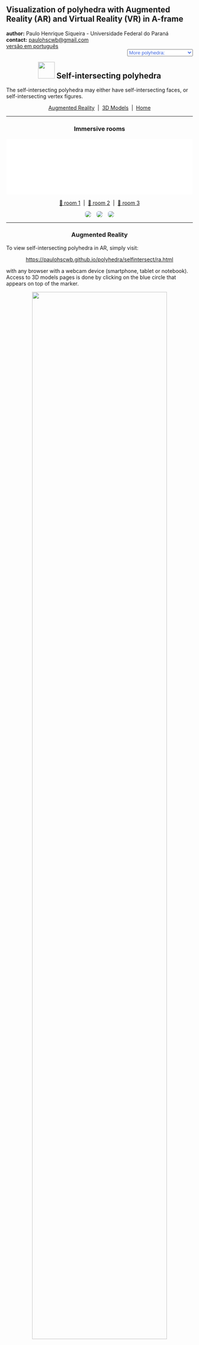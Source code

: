 <link rel="stylesheet" href="../scripts/style.css">
<link rel="icon" type="image/png" href="./vr/salas/imagens/icone.png?">
<h2>Visualization of polyhedra with Augmented Reality (AR) and Virtual Reality (VR) in A-frame</h2>
 <b>author:</b> Paulo Henrique Siqueira - Universidade Federal do Paraná
 <br><b>contact:</b> <a href="#">paulohscwb@gmail.com</a>
 <br><a href="https://paulohscwb.github.io/polyhedra/selfintersect/pt-br/">versão em português</a>
<form style="margin: 0 auto; float:right; text-align:right; width:100%; margin-bottom:15px;">
	<select id="url" onchange="urlHandler(this.value)" style="color:royalblue;">
		<option disabled selected value>More polyhedra:</option>
		<option value="../archimedes/">Archimedes</option>
		<option value="../catalan/">Catalan</option>
		<option value="../nonconvex/">Non convex</option>
		<option value="../platonic/">Platonic</option>
		<option value="../polyhedron/">Prisms and antiprisms</option>
		<option value="../quasiregular/">Quasi regular</option>
		<option disabled value="../selfintersect/">Self-intersecting</option>
		<option value="../selfintersectsnub/">Self-intersecting snub</option>
		<option value="../selfintersecttruncated/">Self intersecting truncated</option>
		<option value="../johnson1/">Johnson: 1-32</option>
		<option value="../johnson2/">Johnson: 33-62</option>
		<option value="../johnson3/">Johnson: 63-92</option>
		<option value="../infinity/">Stellation to infinity</option>
	</select>
</form>
<script>
function urlHandler(value) {                               
    window.location.assign(`${value}`);
}
</script>

<p id="p5"></p>
  <h2 align="center"><img src="vr/salas/imagens/icone.png" style="margin-bottom:-10px" width="45"> Self-intersecting polyhedra</h2>
The self-intersecting polyhedra may either have self-intersecting faces, or self-intersecting vertex figures. 
<p align="center"><a href="#ra">Augmented Reality</a><span>&nbsp;&nbsp;|&nbsp;&nbsp;</span><a href="#m3d">3D Models</a><span>&nbsp;&nbsp;|&nbsp;&nbsp;</span><a href="../">Home</a></p>
<hr>
  <h3 align="center">Immersive rooms</h3>
  <div class="embed-container"><iframe width="100%" src="sala1.htm" title="Sala Imersiva de poliedros de auto-interseção" frameborder="0" loading="lazy"></iframe></div>
  <p align="center"><a href="sala1.htm" target="_blank">&#x1f517; room 1</a><span>&nbsp;&nbsp;|&nbsp;&nbsp;</span><a href="sala2.htm" target="_blank">&#x1f517; room 2</a><span>&nbsp;&nbsp;|&nbsp;&nbsp;</span><a href="sala3.htm" target="_blank">&#x1f517; room 3</a></p>
  <p align="center"><img src="vr/salas/videos/selfintersect1.gif" style="max-width: 32%; border-radius:5px; margin-right:15px" loading="lazy"/><img src="vr/salas/videos/selfintersect2.gif" style="max-width: 32%; border-radius:5px; margin-right:15px" loading="lazy"/><img src="vr/salas/videos/selfintersect3.gif" style="max-width: 32%; border-radius:5px" loading="lazy"/></p>
<hr>
  <h3 id="ra" align="center">Augmented Reality</h3>
To view self-intersecting polyhedra in AR, simply visit:
<p align="center"><a href="ra.html" target="_blank">https://paulohscwb.github.io/polyhedra/selfintersect/ra.html</a></p> 
with any browser with a webcam device (smartphone, tablet or notebook). 
<br>Access to 3D models pages is done by clicking on the blue circle that appears on top of the marker.
<p align="center"><img style="border-radius:7px;" src="ar/example4.jpg" width="85%"></p>
<p align="center"><img src="ar/selfintersect.gif" style="max-width: 92%; border-radius:5px;" loading="lazy"/></p>
<hr>
<h3 id="m3d" align="center">3D models</h3>
<iframe width="560" height="315" style="max-width:100%" src="https://www.youtube.com/embed/videoseries?list=PLy0I_lGW8HxUjI1zr4s0lYhyLANZl3GOW" title="YouTube video player" frameborder="0" allow="accelerometer; autoplay; clipboard-write; encrypted-media; gyroscope; picture-in-picture; web-share" allowfullscreen></iframe>
<h4>1. Ditrigonal dodecahedron</h4>
 <a href="vr/ditrigonal_dodecadodecahedron.htm" target="_blank" title="3D model" class="fotoA"><img src="ar/199A.png" class="foto"></a><img src="ar/199.png" class="qr">
 <br><span class="titulo">U<sub>41</sub></span> The ditrigonal dodecahedron (or ditrigonary dodecadodecahedron) is a nonconvex uniform polyhedron whose dual is the medial triambic icosahedron. It is a faceted version of the small ditrigonal icosidodecahedron. 
<br><br><b>Faces:</b> 12 regular pentagons and 12 regular pentagrams | <b>Edges:</b> 60 | <b>Vertices:</b> 20 | <b>Dihedral angle:</b> 63.43°. <a href="https://mathworld.wolfram.com/DitrigonalDodecadodecahedron.html" target="_blank">More...</a>
 <hr>
<h4>2. Medial Triambic Icosahedron</h4>
 <a href="vr/medial_triambic_icosahedron.htm" target="_blank" title="3D model" class="fotoA"><img src="ar/200A.png" class="foto"></a><img src="ar/200.png" class="qr">
 <br>The medial triambic icosahedron is the dual polyhedron of the ditrigonal dodecadodecahedron whose outward appearance is the same as the great triambic icosahedron (the dual of the great ditrigonal icosidodecahedron), since the internal vertices are hidden from view. The medial triambic icosahedron has hidden pentagrammic faces, while the great triambic icosahedron has hidden triangular faces.  
<br><br><b>Faces:</b> 20 triambi | <b>Edges:</b> 60 | <b>Vertices:</b> 24 | <b>Dihedral angle:</b> 109.47°. <a href="https://mathworld.wolfram.com/MedialTriambicIcosahedron.html" target="_blank">More...</a>
 <hr>
<h4>3. Small Ditrigonal Icosidodecahedron</h4>
 <a href="vr/small_ditrigonal_icosidodecahedron.htm" target="_blank" title="3D model" class="fotoA"><img src="ar/201A.png" class="foto"></a><img src="ar/201.png" class="qr">
 <br><span class="titulo">U<sub>30</sub></span> The small ditrigonal icosidodecahedron is a nonconvex uniform polyhedron whose dual polyhedron is the small triambic icosahedron. A faceted version is the ditrigonal dodecadodecahedron. The convex hull of the small ditrigonal icosidodecahedron is a regular dodecahedron, whose dual is the icosahedron, so the dual of the great ditrigonal dodecicosidodecahedron (the small triambic icosahedron) is one of the icosahedron stellations. 
<br><br><b>Faces:</b> 20 equilateral triangles and 12 regular pentagrams | <b>Edges:</b> 60 | <b>Vertices:</b> 20 | <b>Dihedral angle:</b> 142.62°. <a href="https://mathworld.wolfram.com/SmallDitrigonalIcosidodecahedron.html" target="_blank">More...</a>
 <hr>
<h4>4. Small Triambic Icosahedron</h4>
 <a href="vr/small_triambic_icosahedron.htm" target="_blank" title="3D model" class="fotoA"><img src="ar/164A.png" class="foto"></a><img src="ar/164.png" class="qr">
 <br>The small triambic icosahedron is the dual polyhedron of the small ditrigonal icosidodecahedron. It can be constructed by augmentation of a unit edge-length icosahedron by pyramids. The convex hull of the small ditrigonal icosidodecahedron is a regular dodecahedron whose dual is the icosahedron, so the dual of the small ditrigonal icosidodecahedron (i.e., the small triambic icosahedron) is one of the icosahedron stellations.
<br><br><b>Faces:</b> 20 pentagons | <b>Edges:</b> 60 | <b>Vertices:</b> 32 | <b>Dihedral angle:</b> 109.47°. <a href="https://mathworld.wolfram.com/SmallTriambicIcosahedron.html" target="_blank">More...</a>
 <hr>
<h4>5. Great Ditrigonal Icosidodecahedron</h4>
 <a href="vr/great_ditrigonal_icosidodecahedron.htm" target="_blank" title="3D model" class="fotoA"><img src="ar/163A.png" class="foto"></a><img src="ar/163.png" class="qr">
 <br><span class="titulo">U<sub>47</sub></span> The great ditrigonal icosidodecahedron is the uniform polyhedron whose dual is the great triambic icosahedron. The convex hull of the great triambic icosahedron is a regular dodecahedron, whose dual is the icosahedron, so the dual of the great ditrigonal icosidodecahedron (the great triambic icosahedron) is one of the icosahedron stellations. 
<br><br><b>Faces:</b> 20 equilateral triangles and 12 regular pentagons | <b>Edges:</b> 60 | <b>Vertices:</b> 20 | <b>Dihedral angle:</b> 79.19°. <a href="https://mathworld.wolfram.com/GreatDitrigonalIcosidodecahedron.html" target="_blank">More...</a>
 <hr>
<h4>6. Great Triambic Icosahedron</h4>
 <a href="vr/great_triambic_icosahedron.htm" target="_blank" title="3D model" class="fotoA"><img src="ar/162A.png" class="foto"></a><img src="ar/162.png" class="qr">
 <br>The great triambic icosahedron is the dual of the great ditrigonal icosidodecahedron whose appearance is the same as the medial triambic icosahedron (the dual of the ditrigonal dodecadodecahedron), since internal vertices are hidden from view. The medial triambic icosahedron has hidden pentagrammic faces, while the great triambic icosahedron has hidden triangular faces. 
<br><br><b>Faces:</b> 20 triambis | <b>Edges:</b> 60 | <b>Vertices:</b> 32 | <b>Dihedral angle:</b> 109.47°. <a href="https://mathworld.wolfram.com/GreatTriambicIcosahedron.html" target="_blank">More...</a>
 <hr>
<h4>7. Dodecadodecahedron</h4>
 <a href="vr/dodecadodecahedron.htm" target="_blank" title="3D model" class="fotoA"><img src="ar/161A.png" class="foto"></a><img src="ar/161.png" class="qr">
 <br><span class="titulo">U<sub>36</sub></span> The dodecadodecahedron is the uniform polyhedron whose dual polyhedron is the medial rhombic triacontahedron. Its dual polyhedron is also called the small stellated triacontahedron. It can be obtained by truncating a great dodecahedron or faceting a icosidodecahedron with pentagons and covering remaining open spaces with pentagrams.
<br><br><b>Faces:</b> 12 regular pentagons and 12 regular pentagrams | <b>Edges:</b> 60 | <b>Vertices:</b> 30 | <b>Dihedral angle:</b> 116.57°. <a href="https://mathworld.wolfram.com/Dodecadodecahedron.html" target="_blank">More...</a>
 <hr>
<h4>8. Medial Rhombic Triacontahedron</h4>
 <a href="vr/medial_rhombic_triacontahedron.htm" target="_blank" title="3D model" class="fotoA"><img src="ar/160A.png" class="foto"></a><img src="ar/160.png" class="qr">
 <br>The medial rhombic triacontahedron is a zonohedron which is the dual of the dodecadodecahedron. The medial rhombic triacontahedron contains interior pentagrammic vertices which are, however, hidden from view. The solid is also called the small stellated triacontahedron.
<br><br><b>Faces:</b> 30 rhombi | <b>Edges:</b> 60 | <b>Vertices:</b> 24 | <b>Dihedral angle:</b> 120°. <a href="https://mathworld.wolfram.com/MedialRhombicTriacontahedron.html" target="_blank">More...</a>
 <hr>
<h4>9. Great Icosidodecahedron</h4>
 <a href="vr/great_icosidodecahedron.htm" target="_blank" title="3D model" class="fotoA"><img src="ar/159A.png" class="foto"></a><img src="ar/159.png" class="qr">
 <br><span class="titulo">U<sub>54</sub></span> The great icosidodecahedron is the uniform polyhedron whose dual is the great rhombic triacontahedron. It is a stellated Archimedean solid. Its circumradius for unit edge length is R=&phi;<sup>-1</sup>, where &phi; is the golden ratio. 
<br><br><b>Faces:</b> 20 equilateral triangles and 12 regular pentagrams | <b>Edges:</b> 60 | <b>Vertices:</b> 30 | <b>Dihedral angle:</b> 100.81°. <a href="https://mathworld.wolfram.com/GreatIcosidodecahedron.html" target="_blank">More...</a>
 <hr>
<h4>10. Great Rhombic Triacontahedron</h4>
 <a href="vr/great_rhombic_triacontahedron.htm" target="_blank" title="3D model" class="fotoA"><img src="ar/158A.png" class="foto"></a><img src="ar/158.png" class="qr">
 <br>The great rhombic triacontahedron, also called the great stellated triacontahedron, is a zonohedron which is the dual of the great icosidodecahedron. It is one of the rhombic triacontahedron stellations. It appears together with an isometric projection of the 5-hypercube on the cover of Coxeter's well-known book on polytopes.
<br><br><b>Faces:</b> 30 rhombi | <b>Edges:</b> 60 | <b>Vertices:</b> 32 | <b>Dihedral angle:</b> 72°. <a href="https://mathworld.wolfram.com/GreatRhombicTriacontahedron.html" target="_blank">More...</a>
 <p class="topop"><a href="#p5" class="topo">back to top</a></p>
 <hr>
 <h4>11. Small Cubicuboctahedron</h4>
 <a href="vr/small_cubicuboctahedron.htm" target="_blank" title="3D model" class="fotoA"><img src="ar/157A.png" class="foto"></a><img src="ar/157.png" class="qr">
 <br><span class="titulo">U<sub>13</sub></span> The small cubicuboctahedron is the uniform polyhedron whose dual polyhedron is the small hexacronic icositetrahedron. Faceted versions include the uniform great rhombicuboctahedron and small rhombihexahedron. The convex hull of the small cubicuboctahedron is the Archimedean small rhombicuboctahedron. 
<br><br><b>Faces:</b> 8 equilateral triangles, 6 squares and 6 regular octagons | <b>Edges:</b> 48 | <b>Vertices:</b> 24 | <b>Dihedral angles:</b> 90° and 300.26°. <a href="https://mathworld.wolfram.com/SmallCubicuboctahedron.html" target="_blank">More...</a>
 <hr>
<h4>12. Small Hexacronic Icositetrahedron</h4>
 <a href="vr/small_hexacronic_icositetrahedron.htm" target="_blank" title="3D model" class="fotoA"><img src="ar/156A.png" class="foto"></a><img src="ar/156.png" class="qr">
 <br>The small hexacronic icositetrahedron is the dual of uniform polyhedron small cubicuboctahedron. It appears the same as the small rhombihexacron. A part of each dart lies inside the solid, hence is invisible in solid models.
<br><br><b>Faces:</b> 24 darts | <b>Edges:</b> 48 | <b>Vertices:</b> 20 | <b>Dihedral angle:</b> 138.12°. <a href="https://en.wikipedia.org/wiki/Small_hexacronic_icositetrahedron" target="_blank">More...</a>
 <hr>
 <h4>13. Great Cubicuboctahedron</h4>
 <a href="vr/great_cubicuboctahedron.htm" target="_blank" title="3D model" class="fotoA"><img src="ar/155A.png" class="foto"></a><img src="ar/155.png" class="qr">
 <br><span class="titulo">U<sub>14</sub></span> The great cubicuboctahedron is the uniform polyhedron whose dual polyhedron is the great hexacronic icositetrahedron. It is a faceted version of the cube. The convex hull of the great cubicuboctahedron is the Archimedean truncated cube.
<br><br><b>Faces:</b> 8 equilateral triangles, 6 squares and 6 regular octagrams | <b>Edges:</b> 48 | <b>Vertices:</b> 24 | <b>Dihedral angles:</b> 90° and 125.26°. <a href="https://mathworld.wolfram.com/GreatCubicuboctahedron.html" target="_blank">More...</a>
 <hr>
<h4>14. Great Hexacronic Icositetrahedron</h4>
 <a href="vr/great_hexacronic_icositetrahedron.htm" target="_blank" title="3D model" class="fotoA"><img src="ar/154A.png" class="foto"></a><img src="ar/154.png" class="qr">
 <br>The great hexacronic icositetrahedron is the dual of the great cubicuboctahedron. Its faces are kites, and part of each kite lies inside the solid, hence is invisible in solid models. 
<br><br><b>Faces:</b> 24 kites | <b>Edges:</b> 48 | <b>Vertices:</b> 20 | <b>Dihedral angle:</b> 94.53°. <a href="https://en.wikipedia.org/wiki/Great_hexacronic_icositetrahedron" target="_blank">More...</a>
 <hr>
 <h4>15. Uniform Great Rhombicuboctahedron</h4>
 <a href="vr/uniform_great_rhombicuboctahedron.htm" target="_blank" title="3D model" class="fotoA"><img src="ar/153A.png" class="foto"></a><img src="ar/153.png" class="qr">
 <br><span class="titulo">U<sub>17</sub></span> The uniform great rhombicuboctahedron is the uniform polyhedron, also known as the quasirhombicuboctahedron, whose dual is the great deltoidal icositetrahedron. This model shares its name with the large convex rhombicuboctahedron, also called the truncated cuboctahedron.
<br><br><b>Faces:</b> 8 equilateral triangles and 18 squares | <b>Edges:</b> 48 | <b>Vertices:</b> 24 | <b>Dihedral angles:</b> 45° and 324.74°. <a href="https://mathworld.wolfram.com/UniformGreatRhombicuboctahedron.html" target="_blank">More...</a>
 <hr>
<h4>16. Great Deltoidal Icositetrahedron</h4>
 <a href="vr/great_deltoidal_icositetrahedron.htm" target="_blank" title="3D model" class="fotoA"><img src="ar/152A.png" class="foto"></a><img src="ar/152.png" class="qr">
 <br>The great deltoidal icositetrahedron (or great sagittal disdodecahedron) is the dual of the uniform great rhombicuboctahedron. Its faces are darts, and part of each dart lies inside the solid, hence is invisible in solid models. One of its halves can be rotated by 45&deg; to form the pseudo great deltoidal icositetrahedron, analogous to the pseudo-deltoidal icositetrahedron.  
<br><br><b>Faces:</b> 24 darts | <b>Edges:</b> 48 | <b>Vertices:</b> 26 | <b>Dihedral angle:</b> 94.53°. <a href="https://en.wikipedia.org/wiki/Great_deltoidal_icositetrahedron" target="_blank">More...</a>
<hr>
 <h4>17. Small Dodecicosidodecahedron</h4>
 <a href="vr/small_dodecicosidodecahedron.htm" target="_blank" title="3D model" class="fotoA"><img src="ar/151A.png" class="foto"></a><img src="ar/151.png" class="qr">
 <br><span class="titulo">U<sub>33</sub></span> The small dodecicosidodecahedron is the uniform polyhedron whose dual polyhedron is the small dodecacronic hexecontahedron. It is a faceted version of the small rhombicosidodecahedron. The small dodecicosidodecahedron appears on the cover of book "Computer Science with Mathematica" by Roman E. Maeder (1999). 
<br><br><b>Faces:</b> 20 equilateral triangles, 12 regular pentagons and 12 regular decagons | <b>Edges:</b> 120 | <b>Vertices:</b> 60 | <b>Dihedral angles:</b> 116.57° and 322.62°. <a href="https://mathworld.wolfram.com/SmallDodecicosidodecahedron.html" target="_blank">More...</a>
<hr>
<h4>18. Small Dodecacronic Hexecontahedron</h4>
 <a href="vr/small_dodecacronic_hexecontahedron.htm" target="_blank" title="3D model" class="fotoA"><img src="ar/150A.png" class="foto"></a><img src="ar/150.png" class="qr">
 <br>The small dodecacronic hexecontahedron is the dual polyhedron of the small dodecicosidodecahedron. It is visually identical to the small rhombidodecacron. Its faces are darts, and a part of each dart lies inside the solid, hence is invisible in solid models. 
<br><br><br><b>Faces:</b> 60 darts | <b>Edges:</b> 120 | <b>Vertices:</b> 44 | <b>Dihedral angle:</b> 154.12°. <a href="https://polytope.miraheze.org/wiki/Small_dodecacronic_hexecontahedron" target="_blank">More...</a>
<hr>
<h4>19. Great Dodecicosidodecahedron</h4>
 <a href="vr/great_dodecicosidodecahedron.htm" target="_blank" title="3D model" class="fotoA"><img src="ar/149A.png" class="foto"></a><img src="ar/149.png" class="qr">
 <br><span class="titulo">U<sub>61</sub></span> The Great Dodecicosidodecahedron (or great dodekicosidodecahedron) is the uniform polyhedron whose dual is the great dodecacronic hexecontahedron. It shares its vertex arrangement with the truncated great dodecahedron and the uniform compounds of 6 or 12 pentagonal prisms. 
<br><br><b>Faces:</b> 20 equilateral triangles, 12 regular pentagrams and 12 regular decagrams | <b>Edges:</b> 120 | <b>Vertices:</b> 60 | <b>Dihedral angles:</b> 100.81° and 116.57°. <a href="https://mathworld.wolfram.com/GreatDodecicosidodecahedron.html" target="_blank">More...</a>
<hr>
<h4>20. Great dodecacronic hexecontahedron</h4>
 <a href="vr/great_dodecacronic_hexecontahedron.htm" target="_blank" title="3D model" class="fotoA"><img src="ar/148A.png" class="foto"></a><img src="ar/148.png" class="qr">
 <br>The Great dodecacronic hexecontahedron (or great lanceal ditriacontahedron) is the dual of the great dodecicosidodecahedron. Its 60 intersecting quadrilateral faces are kites. Part of each kite lies inside the solid, hence is invisible in solid models.
<br><br><b>Faces:</b> 60 kites | <b>Edges:</b> 120 | <b>Vertices:</b> 44 | <b>Dihedral angle:</b> 91.55°. <a href="https://en.wikipedia.org/wiki/Great_dodecacronic_hexecontahedron" target="_blank">More...</a>
 <p class="topop"><a href="#p5" class="topo">back to top</a></p>
 <hr>
<h4>21. Small ditrigonal dodecicosidodecahedron</h4>
 <a href="vr/small_ditrigonal_dodecicosidodecahedron.htm" target="_blank" title="3D model" class="fotoA"><img src="ar/147A.png" class="foto"></a><img src="ar/147.png" class="qr">
 <br><span class="titulo">U<sub>43</sub></span> The Small ditrigonal dodecicosidodecahedron is the uniform polyhedron whose dual polyhedron is the small triambic icosahedron. A faceted version is the ditrigonal dodecadodecahedron. The convex hull of the small ditrigonal icosidodecahedron is a regular dodecahedron, whose dual is the icosahedron, so the dual of the great ditrigonal dodecicosidodecahedron (the small triambic icosahedron) is one of the icosahedron stellations.
<br><br><b>Faces:</b> 20 equilateral triangles, 12 regular pentagrams and 12 regular decagons | <b>Edges:</b> 120 | <b>Vertices:</b> 60 | <b>Dihedral angles:</b> 100.81° and 296.56°. <a href="https://mathworld.wolfram.com/SmallDitrigonalIcosidodecahedron.html" target="_blank">More...</a>
<hr>
<h4>22. Small ditrigonal dodecacronic hexecontahedron</h4>
 <a href="vr/small_ditrigonal_dodecacronic_hexecontahedron.htm" target="_blank" title="3D model" class="fotoA"><img src="ar/146A.png" class="foto"></a><img src="ar/146.png" class="qr">
 <br>The Small ditrigonal dodecacronic hexecontahedron (or "fat" star) is the dual polyhedron of the small ditrigonal dodecicosidodecahedron. It is visually identical to the small dodecicosacron and its faces are darts. A part of each dart lies inside the solid, hence is invisible in solid models.
<br><br><b>Faces:</b> 60 darts | <b>Edges:</b> 120 | <b>Vertices:</b> 44 | <b>Dihedral angle:</b> 146.23°. <a href="https://en.wikipedia.org/wiki/Small_ditrigonal_dodecacronic_hexecontahedron" target="_blank">More...</a>
<hr>
<h4>23. Great ditrigonal dodecicosidodecahedron</h4>
 <a href="vr/great_ditrigonal_dodecicosidodecahedron.htm" target="_blank" title="3D model" class="fotoA"><img src="ar/145A.png" class="foto"></a><img src="ar/145.png" class="qr">
 <br><span class="titulo">U<sub>42</sub></span> The Great ditrigonal dodecicosidodecahedron (or great dodekified icosidodecahedron) is the uniform polyhedron whose dual is the great ditrigonal dodecacronic hexecontahedron. The convex hull of the great ditrigonal dodecicosidodecahedron is a truncated dodecahedron, whose dual is the triakis icosahedron, so the dual of the great ditrigonal dodecicosidodecahedron (the great triambic icosahedron) is a stellation of the triakis icosahedron.
<br><br><b>Faces:</b> 20 equilateral triangles, 12 regular pentagons and 12 regular decagrams | <b>Edges:</b> 120 | <b>Vertices:</b> 60 | <b>Dihedral angles:</b> 116.56° and 142.62°. <a href="https://mathworld.wolfram.com/GreatDitrigonalDodecicosidodecahedron.html" target="_blank">More...</a>
<hr>
<h4>24. Great ditrigonal dodecacronic hexecontahedron</h4>
 <a href="vr/great_ditrigonal_dodecacronic_hexecontahedron.htm" target="_blank" title="3D model" class="fotoA"><img src="ar/144A.png" class="foto"></a><img src="ar/144.png" class="qr">
 <br>The Great ditrigonal dodecacronic hexecontahedron (or great lanceal trisicosahedron) is the dual of the great ditrigonal dodecicosidodecahedron and its faces are kites. Part of each kite lies inside the solid, hence is invisible in solid models. 
<br><br><b>Faces:</b> 60 kites | <b>Edges:</b> 120 | <b>Vertices:</b> 44 | <b>Dihedral angle:</b> 127.69°. <a href="https://en.wikipedia.org/wiki/Great_ditrigonal_dodecacronic_hexecontahedron" target="_blank">More...</a>
<hr>
<h4>25. Icosidodecadodecahedron</h4>
 <a href="vr/icosidodecadodecahedron.htm" target="_blank" title="3D model" class="fotoA"><img src="ar/143A.png" class="foto"></a><img src="ar/143.png" class="qr">
 <br><span class="titulo">U<sub>44</sub></span> The Icosidodecadodecahedron (or icosified dodecadodecahedron) is the uniform polyhedron whose dual is the medial icosacronic hexecontahedron. Its vertex figure is a crossed quadrilateral and shares its vertex arrangement with the uniform compounds of 10 or 20 triangular prisms.  
<br><br><b>Faces:</b> 20 regular hexagons, 12 regular pentagrams and 12 regular pentagons | <b>Edges:</b> 120 | <b>Vertices:</b> 60 | <b>Dihedral angles:</b> 100.81° and 322.62°. <a href="https://mathworld.wolfram.com/Icosidodecadodecahedron.html" target="_blank">More...</a>
<hr>
<h4>26. Medial icosacronic hexecontahedron</h4>
 <a href="vr/medial_icosacronic_hexecontahedron.htm" target="_blank" title="3D model" class="fotoA"><img src="ar/142A.png" class="foto"></a><img src="ar/142.png" class="qr">
 <br>The Medial icosacronic hexecontahedron (or midly sagittal ditriacontahedron) is the dual of the icosidodecadodecahedron. Its faces are darts and part of each dart lies inside the solid, hence is invisible in solid models.
<br><br><b>Faces:</b> 60 darts | <b>Edges:</b> 120 | <b>Vertices:</b> 44 | <b>Dihedral angle:</b> 135.58°. <a href="https://en.wikipedia.org/wiki/Medial_icosacronic_hexecontahedron" target="_blank">More...</a>
<hr>
<h4>27. Small icosicosidodecahedron</h4>
 <a href="vr/small_icosicosidodecahedron.htm" target="_blank" title="3D model" class="fotoA"><img src="ar/141A.png" class="foto"></a><img src="ar/141.png" class="qr">
 <br><span class="titulo">U<sub>31</sub></span> The small icosicosidodecahedron (or small icosified icosidodecahedron) is the uniform polyhedron whose dual is the small icosacronic hexecontahedron. It shares its vertex arrangement with the great stellated truncated dodecahedron.  
<br><br><b>Faces:</b> 20 equilateral triangles, 12 regular pentagrams and 12 regular hexagons | <b>Edges:</b> 120 | <b>Vertices:</b> 60 | <b>Dihedral angles:</b> 138.19° and 142.62°. <a href="https://mathworld.wolfram.com/SmallIcosicosidodecahedron.html" target="_blank">More...</a>
<hr>
<h4>28. Small icosacronic hexecontahedron</h4>
 <a href="vr/small_icosacronic_hexecontahedron.htm" target="_blank" title="3D model" class="fotoA"><img src="ar/140A.png" class="foto"></a><img src="ar/140.png" class="qr">
 <br>The Small icosacronic hexecontahedron (or small lanceal trisicosahedron) is The dual polyhedron of the small icosicosidodecahedron. Its faces are kites and part of each kite lies inside the solid, hence is invisible in solid models. 
<br><br><b>Faces:</b> 60 kites | <b>Edges:</b> 120 | <b>Vertices:</b> 52 | <b>Dihedral angle:</b> 146.23°. <a href="https://en.wikipedia.org/wiki/Small_icosacronic_hexecontahedron" target="_blank">More...</a>
<hr>
<h4>29. Great Icosicosidodecahedron</h4>
 <a href="vr/great_icosicosidodecahedron.htm" target="_blank" title="3D model" class="fotoA"><img src="ar/139A.png" class="foto"></a><img src="ar/139.png" class="qr">
 <br><span class="titulo">U<sub>48</sub></span> The great icosicosidodecahedron (or great icosified icosidodecahedron) is the uniform polyhedron whose dual is the great icosacronic hexecontahedron. It shares its vertex arrangement with the truncated dodecahedron and its vertex figure is a crossed quadrilateral. 
<br><br><b>Faces:</b> 20 equilateral triangles, 12 regular pentagons and 20 regular hexagons | <b>Edges:</b> 120 | <b>Vertices:</b> 60 | <b>Dihedral angles:</b> 79.19° and 318.19°. <a href="https://mathworld.wolfram.com/GreatIcosicosidodecahedron.html" target="_blank">More...</a>
<hr>
<h4>30. Great icosacronic hexecontahedron</h4>
 <a href="vr/great_icosacronic_hexecontahedron.htm" target="_blank" title="3D model" class="fotoA"><img src="ar/138A.png" class="foto"></a><img src="ar/138.png" class="qr">
 <br>The Great icosacronic hexecontahedron (or great sagittal trisicosahedron) is the dual of the great icosicosidodecahedron. Its faces are darts and a part of each dart lies inside the solid, hence is invisible in solid models.  
<br><br><b>Faces:</b> 60 darts | <b>Edges:</b> 120 | <b>Vertices:</b> 52 | <b>Dihedral angle:</b> 127.69°. <a href="https://en.wikipedia.org/wiki/Great_icosacronic_hexecontahedron" target="_blank">More...</a>
 <p class="topop"><a href="#p5" class="topo">back to top</a></p>
 <hr>
<h4>31. Rhombidodecadodecahedron</h4>
 <a href="vr/rhombidodecadodecahedron.htm" target="_blank" title="3D model" class="fotoA"><img src="ar/137A.png" class="foto"></a><img src="ar/137.png" class="qr">
 <br><span class="titulo">U<sub>38</sub></span> The rhombidodecadodecahedron (or cantellated great dodecahedron) is the uniform polyhedron whose dual is the medial deltoidal hexecontahedron. It shares its vertex arrangement with the uniform compounds of 10 or 20 triangular prisms.
<br><br><b>Faces:</b> 30 squares, 12 regular pentagons and 12 regular pentagrams | <b>Edges:</b> 120 | <b>Vertices:</b> 60 | <b>Dihedral angles:</b> 121.71° and 148.28°. <a href="https://mathworld.wolfram.com/Rhombidodecadodecahedron.html" target="_blank">More...</a>
 <hr>
<h4>32. Medial deltoidal hexecontahedron</h4>
 <a href="vr/medial_deltoidal_hexecontahedron.htm" target="_blank" title="3D model" class="fotoA"><img src="ar/136A.png" class="foto"></a><img src="ar/136.png" class="qr">
 <br>The medial deltoidal hexecontahedron is the dual of the rhombidodecadodecahedron. Its 60 intersecting quadrilateral faces are kites and part of each kite lies inside the solid, hence is invisible in solid models.
 <br>
<br><br><b>Faces:</b> 60 kites | <b>Edges:</b> 120 | <b>Vertices:</b> 54 | <b>Dihedral angle:</b> 135.58°. <a href="https://en.wikipedia.org/wiki/Medial_deltoidal_hexecontahedron" target="_blank">More...</a>
<hr>
<h4>33. Uniform great rhombicosidodecahedron</h4>
 <a href="vr/uniform_great_rhombicosidodecahedron.htm" target="_blank" title="3D model" class="fotoA"><img src="ar/135A.png" class="foto"></a><img src="ar/135.png" class="qr">
 <br><span class="titulo">U<sub>67</sub></span> The uniform great rhombicosidodecahedron (or quasirhombicosidodecahedron) is the uniform polyhedron whose dual is the great deltoidal hexecontahedron. Its vertex figure is a crossed quadrilateral and shares its vertex arrangement with the truncated great dodecahedron, and with the uniform compounds of 6 or 12 pentagonal prisms. 
<br><br><b>Faces:</b> 30 squares, 20 equilateral triangles and 12 regular pentagrams | <b>Edges:</b> 120 | <b>Vertices:</b> 60 | <b>Dihedral angles:</b> 69.09° and 301.71°. <a href="https://mathworld.wolfram.com/UniformGreatRhombicosidodecahedron.html" target="_blank">More...</a>
<hr>
<h4>34. Great deltoidal hexecontahedron</h4>
 <a href="vr/great_deltoidal_hexecontahedron.htm" target="_blank" title="3D model" class="fotoA"><img src="ar/134A.png" class="foto"></a><img src="ar/134.png" class="qr">
 <br>The great deltoidal hexecontahedron (or great sagittal ditriacontahedron) is the dual of the uniform great rhombicosidodecahedron. It is visually identical to the great rhombidodecacron and part of each dart lies inside the solid, hence is invisible in solid models. It is also called a great strombic hexecontahedron. 
<br><br><b>Faces:</b> 60 darts | <b>Edges:</b> 120 | <b>Vertices:</b> 62 | <b>Dihedral angle:</b> 91.55°. <a href="https://en.wikipedia.org/wiki/Great_deltoidal_hexecontahedron" target="_blank">More...</a>
<hr>
<h4>35. Echidnahedron</h4>
 <a href="vr/echidnahedron.htm" target="_blank" title="3D model" class="fotoA"><img src="ar/245A.png" class="foto"></a><img src="ar/245.png" class="qr">
 <br>The echidnahedron is the term used for the spiky fourth icosahedron stellation, apparently first used in the Netlib polyhedron database. The echidnahedron is a noble polyhedron that consists of 20 irregular, but triangular-symmetric enneagrams. It appears as the cell of the dual of the pentagonal-prismatic heptacosiicosachoron. 
<br><br><b>Faces:</b> 20 triangular-symmetric enneagrams | <b>Edges:</b> 270 | <b>Vertices:</b> 92. <a href="https://mathworld.wolfram.com/Echidnahedron.html" target="_blank">More...</a>
 <p class="topop"><a href="#p5" class="topo">back to top</a></p>


<br><a rel="license" href="http://creativecommons.org/licenses/by-nc-nd/4.0/"><img alt="Licença Creative Commons" style="border-width:0" src="https://i.creativecommons.org/l/by-nc-nd/4.0/88x31.png" loading="lazy"/></a><br /><span xmlns:dct="http://purl.org/dc/terms/" property="dct:title">Self-intersecting polyhedra - Visualization of polyhedra with Augmented Reality and Virtual Reality</span> by <a xmlns:cc="http://creativecommons.org/ns#" href="https://paulohscwb.github.io/polyhedra/selfintersect/" property="cc:attributionName" rel="cc:attributionURL">Paulo Henrique Siqueira</a> is licensed with a license <a rel="license" href="http://creativecommons.org/licenses/by-nc-nd/4.0/">Creative Commons Attribution-NonCommercial-NoDerivatives 4.0 International</a>.

<h4>How to cite this work:</h4> 
<p>Siqueira, P.H., "Self-intersecting polyhedra - Visualization of polyhedra with Augmented Reality and Virtual Reality". Available in: <https://paulohscwb.github.io/polyhedra/selfintersect/>, October 2022.</p>

<br><b>References:</b>
<br>Weisstein, Eric W. "Archimedean Solid" From MathWorld-A Wolfram Web Resource. <a href="http://mathworld.wolfram.com/ArchimedeanSolid.html" target="_blank">http://mathworld.wolfram.com/ArchimedeanSolid.html</a>
<br>Weisstein, Eric W. "Platonic Solid" From MathWorld-A Wolfram Web Resource. <a href="http://mathworld.wolfram.com/PlatonicSolid.html" target="_blank">http://mathworld.wolfram.com/PlatonicSolid.html</a>
<br>Weisstein, Eric W. "Archimedean Dual" From MathWorld-A Wolfram Web Resource. <a href="https://mathworld.wolfram.com/ArchimedeanDual.html" target="_blank">https://mathworld.wolfram.com/ArchimedeanDual.html</a>
<br>Weisstein, Eric W. "Uniform Polyhedron." From MathWorld--A Wolfram Web Resource. <a href="https://mathworld.wolfram.com/UniformPolyhedron.html" target="_blank">https://mathworld.wolfram.com/UniformPolyhedron.html</a>
<br>Wikipedia <a href="https://en.wikipedia.org/wiki/Archimedean_solid" target="_blank">https://en.wikipedia.org/wiki/Archimedean_solid</a>
<br>Wikipedia <a href="https://en.wikipedia.org/wiki/en.wikipedia.org/wiki/Platonic_solid" target="_blank">https://en.wikipedia.org/wiki/Platonic_solid</a>
<br>McCooey, David I. "Visual Polyhedra". <a href="http://dmccooey.com/polyhedra/" target="_blank">http://dmccooey.com/polyhedra/</a>
